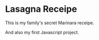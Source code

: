 # Lasagna Receipe

This is my family's secret Marinara receipe.

And also my first Javascript project. 


